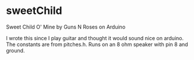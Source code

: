 sweetChild
==========

Sweet Child O' Mine by Guns N Roses on Arduino

I wrote this since I play guitar and thought it would sound nice on arduino. The constants are from pitches.h.
Runs on an 8 ohm speaker with pin 8 and ground.
